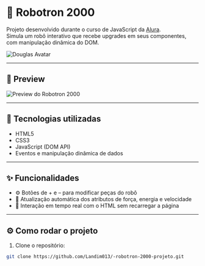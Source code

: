 # 🤖 Robotron 2000

Projeto desenvolvido durante o curso de JavaScript da [Alura](https://www.alura.com.br).  
Simula um robô interativo que recebe upgrades em seus componentes, com manipulação dinâmica do DOM.

![Douglas Avatar](https://github.com/Landim013.png?size=100)

---

## 📸 Preview

![Preview do Robotron 2000](https://github.com/Landim013/-robotron-2000-projeto/assets/92272384/3075dded-d32b-4d1e-9cdb-4762894f0562)

---

## 🚀 Tecnologias utilizadas

- HTML5
- CSS3
- JavaScript (DOM API)
- Eventos e manipulação dinâmica de dados

---

## ✨ Funcionalidades

- ⚙️ Botões de + e – para modificar peças do robô
- 💪 Atualização automática dos atributos de força, energia e velocidade
- 🧠 Interação em tempo real com o HTML sem recarregar a página

---

## ⚙️ Como rodar o projeto

1. Clone o repositório:
```bash
git clone https://github.com/Landim013/-robotron-2000-projeto.git
